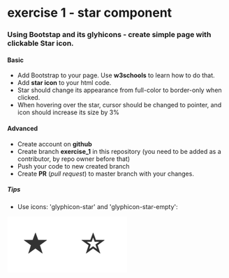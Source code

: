 # exercise 1 - star component

### Using Bootstap and its glyhicons -  create simple page with clickable Star icon.

#### Basic
- Add Bootstrap to your page. Use **w3schools** to learn how to do that.
- Add **star icon** to your html code.
- Star should change its appearance from full-color to border-only when clicked.
- When hovering over the star, cursor should be changed to pointer, and icon should increase its size by 3%

#### Advanced
- Create account on **github**
- Create branch **exercise_1** in this repository (you need to be added as a contributor, by repo owner before that)
- Push your code to new created branch
- Create **PR** (*pull request*) to master branch with your changes.

##### Tips
- Use icons: 'glyphicon-star' and 'glyphicon-star-empty':

![stars](images/stars.png)
